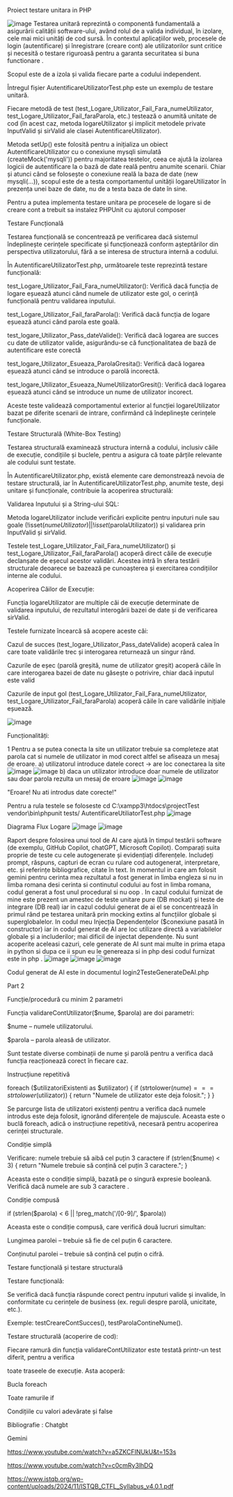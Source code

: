 
Proiect testare unitara in PHP

![image](https://github.com/user-attachments/assets/2258f068-a37c-4e2a-a5b3-d0438b380b90)
Testarea unitară reprezintă o componentă fundamentală a asigurării calității software-ului, având rolul de a valida individual, în izolare, cele mai mici unități de cod sursă. În contextul aplicațiilor web, procesele de login (autentificare) și înregistrare (creare cont) ale utilizatorilor sunt critice și necesită o testare riguroasă pentru a garanta securitatea si buna functionare .

Scopul este de a izola și valida fiecare parte a codului independent.

Întregul fișier AutentificareUtilizatorTest.php este un exemplu de testare unitară.

Fiecare metodă de test (test_Logare_Utilizator_Fail_Fara_numeUtilizator, test_Logare_Utilizator_Fail_faraParola, etc.) testează o anumită unitate de cod (în acest caz, metoda logareUtilizator și implicit metodele private InputValid și sirValid ale clasei AutentificareUtilizator).

Metoda setUp() este folosită pentru a inițializa un obiect AutentificareUtilizator cu o conexiune mysqli simulată (createMock('mysqli')) pentru majoritatea testelor, ceea ce ajută la izolarea logicii de autentificare la o bază de date reală pentru anumite scenarii. Chiar și atunci când se folosește o conexiune reală la baza de date (new mysqli(...)), scopul este de a testa comportamentul unității logareUtilizator în prezența unei baze de date, nu de a testa baza de date în sine.

Pentru a putea implementa testare unitara pe procesele de logare si de creare cont a trebuit sa instalez PHPUnit cu ajutorul composer 

Testare Funcțională

Testarea funcțională se concentrează pe verificarea dacă sistemul îndeplinește cerințele specificate și funcționează conform așteptărilor din perspectiva utilizatorului, fără a se interesa de structura internă a codului.

În AutentificareUtilizatorTest.php, următoarele teste reprezintă testare funcțională:

test_Logare_Utilizator_Fail_Fara_numeUtilizator(): Verifică dacă funcția de logare eșuează atunci când numele de utilizator este gol, o cerință funcțională pentru validarea inputului.

test_Logare_Utilizator_Fail_faraParola(): Verifică dacă funcția de logare eșuează atunci când parola este goală.

test_logare_Utilizator_Pass_dateValide(): Verifică dacă logarea are succes cu date de utilizator valide, asigurându-se că funcționalitatea de bază de autentificare este corectă

test_logare_Utilizator_Esueaza_ParolaGresita(): Verifică dacă logarea eșuează atunci când se introduce o parolă incorectă.

test_logare_Utilizator_Esueaza_NumeUtilizatorGresit(): Verifică dacă logarea eșuează atunci când se introduce un nume de utilizator incorect.

Aceste teste validează comportamentul exterior al funcției logareUtilizator bazat pe diferite scenarii de intrare, confirmând că îndeplinește cerințele funcționale.

Testare Structurală (White-Box Testing)

Testarea structurală examinează structura internă a codului, inclusiv căile de execuție, condițiile și buclele, pentru a asigura că toate părțile relevante ale codului sunt testate.

În AutentificareUtilizator.php, există elemente care demonstrează nevoia de testare structurală, iar în AutentificareUtilizatorTest.php, anumite teste, deși unitare și funcționale, contribuie la acoperirea structurală:

Validarea Inputului și a String-ului SQL:

Metoda logareUtilizator include verificări explicite pentru inputuri nule sau goale (!isset($numeUtilizator) || !isset($parolaUtilizator)) și validarea prin InputValid și sirValid.

Testele test_Logare_Utilizator_Fail_Fara_numeUtilizator() și test_Logare_Utilizator_Fail_faraParola() acoperă direct căile de execuție declanșate de eșecul acestor validări. Acestea intră în sfera testării structurale deoarece se bazează pe cunoașterea și exercitarea condițiilor interne ale codului.

Acoperirea Căilor de Execuție:

Funcția logareUtilizator are multiple căi de execuție determinate de validarea inputului, de rezultatul interogării bazei de date și de verificarea sirValid.

Testele furnizate încearcă să acopere aceste căi:

Cazul de succes (test_logare_Utilizator_Pass_dateValide) acoperă calea în care toate validările trec și interogarea returnează un singur rând.

Cazurile de eșec (parolă greșită, nume de utilizator greșit) acoperă căile în care interogarea bazei de date nu găsește o potrivire, chiar dacă inputul este valid

Cazurile de input gol (test_Logare_Utilizator_Fail_Fara_numeUtilizator, test_Logare_Utilizator_Fail_faraParola) acoperă căile în care validările inițiale eșuează.

![image](https://github.com/user-attachments/assets/785cfc17-979d-4fa2-a39a-174602d38ce5)


Funcționalități:

1 Pentru a se putea conecta la site un utilizator trebuie sa completeze atat parola cat si numele de utilizator in mod corect altfel se afiseaza un mesaj de eroare.
a) utilizatorul introduce datele corect -> are loc conectarea la site
![image](https://github.com/user-attachments/assets/95a8b9c5-09e0-4596-9237-ae39802c5a5a)
![image](https://github.com/user-attachments/assets/a3860601-ce34-4d0f-a535-3ab9da5e0289)
b) daca un utilizator introduce doar numele de utilizator sau doar parola rezulta un mesaj de eroare 
![image](https://github.com/user-attachments/assets/69d5c682-444c-4bf8-b5f3-a52c735b6bfe)
![image](https://github.com/user-attachments/assets/9fc2dbff-648e-4a74-a013-1debc7cd9b83)

"Eroare! Nu ati introdus date corecte!"


Pentru a rula testele se foloseste 
cd C:\xampp3\htdocs\projectTest
vendor\bin\phpunit tests/ AutentificareUtiliatorTest.php
![image](https://github.com/user-attachments/assets/2c3310df-58a3-4b35-8e38-4de2f14de1a9)

Diagrama Flux Logare
![image](https://github.com/user-attachments/assets/c66efadc-2fa1-471b-92da-a383f2a965b5)
![image](https://github.com/user-attachments/assets/f773fdbf-ffea-4ffb-8cef-0fd1ad89a953)

Raport despre folosirea unui tool de AI care ajută în timpul testării software (de
exemplu, GitHub Copilot, chatGPT, Microsoft Copilot). Comparați suita proprie de
teste cu cele autogenerate și evidențiați diferențele. Includeți prompt, răspuns, capturi
de ecran cu rulare cod autogenerat, interpretare, etc. și referințe bibliografice, citate
în text.
In momentul in care am folosit gemini pentru cerinta mea rezultatul a fost generat in limba engleza si nu in limba romana desi cerinta si continutul codului au fost in limba romana, codul generat a fost unul procedural si nu oop . In cazul codului furnizat de mine este prezent un amestec de teste unitare pure (DB mockat) și teste de integrare (DB real) iar in cazul codului generat de ai el se concentrează în primul rând pe testarea unitară prin mocking extins al funcțiilor globale și superglobalelor. In codul meu Injecția Dependențelor ($conexiune pasată în constructor) iar in codul generat de AI are loc utilizare directă a variabilelor globale și a includerilor; mai dificil de injectat dependențe. Nu sunt acoperite aceleasi cazuri, cele generate de AI sunt mai multe in prima etapa in python si dupa ce ii spun eu le genereaza si in php desi codul furnizat este in php .
![image](https://github.com/user-attachments/assets/028c7150-c15f-4579-addf-22fdc43cbb3f)
![image](https://github.com/user-attachments/assets/4121d8f0-b3ca-4ea3-9468-b854758d5cb2)
![image](https://github.com/user-attachments/assets/22c9a2c9-e03b-42b9-9b2c-0ee227d5a90c)

Codul generat de AI este in documentul login2TesteGenerateDeAI.php

Part 2

Funcție/procedură cu minim 2 parametri

Funcția validareContUtilizator($nume, $parola) are doi parametri:

$nume – numele utilizatorului.

$parola – parola aleasă de utilizator.

Sunt testate diverse combinații de nume și parolă pentru a verifica dacă funcția reacționează corect în fiecare caz.

Instrucțiune repetitivă 

foreach ($utilizatoriExistenti as $utilizator) {
    if (strtolower($nume) === strtolower($utilizator)) {
        return "Numele de utilizator este deja folosit.";
    }
}

Se parcurge lista de utilizatori existenți pentru a verifica dacă numele introdus este deja folosit, ignorând diferențele de majuscule. Aceasta este o buclă foreach, adică o instrucțiune repetitivă, necesară pentru acoperirea cerinței structurale.

Condiție simplă

Verificare: numele trebuie să aibă cel puțin 3 caractere
    if (strlen($nume) < 3) {
        return "Numele trebuie să conțină cel puțin 3 caractere.";
    }

 Aceasta este o condiție simplă, bazată pe o singură expresie booleană. Verifică dacă numele are sub 3 caractere .

 Condiție compusă

 if (strlen($parola) < 6 || !preg_match('/[0-9]/', $parola))

 Aceasta este o condiție compusă, care verifică două lucruri simultan:

 Lungimea parolei – trebuie să fie de cel puțin 6 caractere.

 Conținutul parolei – trebuie să conțină cel puțin o cifră.

 Testare funcțională și testare structurală

 Testare funcțională:
  
 Se verifică dacă funcția răspunde corect pentru inputuri valide și invalide, în conformitate cu cerințele de business (ex. reguli despre parolă, unicitate, etc.).
 
 Exemple: testCreareContSucces(), testParolaContineNume().

 Testare structurală (acoperire de cod):

 Fiecare ramură din funcția validareContUtilizator este testată printr-un test diferit, pentru a verifica

 toate traseele de execuție. Asta acoperă:

 Bucla foreach

 Toate ramurile if

 Condițiile cu valori adevărate și false

Bibliografie :
Chatgbt 

Gemini

https://www.youtube.com/watch?v=a5ZKCFINUkU&t=153s

https://www.youtube.com/watch?v=c0cmRy3lhDQ

https://www.istqb.org/wp-content/uploads/2024/11/ISTQB_CTFL_Syllabus_v4.0.1.pdf



 



